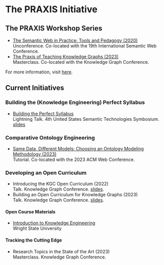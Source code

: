 # The PRAXIS Initiative

## The PRAXIS Workshop Series
* [The Semantic Web in Practice: Tools and Pedagogy (2020)](./2020)<br>
Unconference. Co-located with the 19th International Semantic Web Conference.
* [The Praxis of Teaching Knowledge Graphs (2023)](./2023)<br>
Masterclass. Co-located with the Knowledge Graph Conference.

For more information, visit [here](https://the-praxis-initiative.github.io/praxis-workshop-series/).

## Current Initiatives

### Building the (Knowledge Engineering) Perfect Syllabus
* [Building the Perfect Syllabus]()<br>
Lightning Talk. 4th United States Semantic Technologies Symbosium. [slides](./slides/perfect-syllabus.pdf)

### Comparative Ontology Engineering
* [Same Data, Different Models: Choosing an Ontology Modeling Methodology (2023)](https://the-praxis-initiative.github.io/comparative-ontology-modeling/)<br>
Tutorial. Co-located with the 2023 ACM Web Conference.

### Developing an Open Curriculum
* Introducing the KGC Open Curriculum (2022)<br>
Talk. Knowledge Graph Conference. [slides](./slides/the-kgc-open-curriculum.pdf).
* Building an Open Curriculum for Knowledge Graphs (2023)<br>
Talk. Knowledge Graph Conference. [slides](./slides/).

#### Open Course Materials
* [Introduction to Knowledge Engineering](https://github.com/kastle-lab/cs7810-intro-to-ke)<br>
Wright State University

#### Tracking the Cutting Edge
* Research Topics in the State of the Art (2023)<br>
Masterclass. Knowledge Graph Conference.
